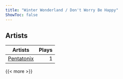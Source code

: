 ```yaml
---
title: "Winter Wonderland / Don't Worry Be Happy"
ShowToc: false
---
```


## Artists
Artists | Plays 
----- | -----: 
[Pentatonix](/artists/pentatonix-655231) | 1

{{< more >}}